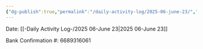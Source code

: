 ```yaml
---
{"dg-publish":true,"permalink":"/daily-activity-log/2025-06-june-23/","noteIcon":"","created":"2025-07-07T14:23:43.500-05:00"}
---
```


Date: [[-Daily Activity Log-/2025 06-June 23\|2025 06-June 23]]

Bank Confirmation #: 6689316061